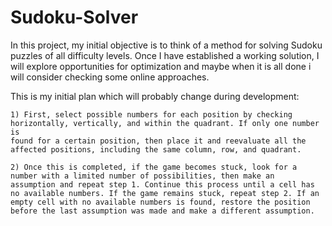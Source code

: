 # Sudoku-Solver
In this project, my initial objective is to think of a method for solving Sudoku puzzles of all difficulty levels. Once I have established a working solution, I will explore opportunities for optimization and maybe when it is all done i will consider checking some online approaches. 
   
This is my initial plan which will probably change during development: 
 
	1) First, select possible numbers for each position by checking horizontally, vertically, and within the quadrant. If only one number is 
	found for a certain position, then place it and reevaluate all the affected positions, including the same column, row, and quadrant.

	2) Once this is completed, if the game becomes stuck, look for a number with a limited number of possibilities, then make an 
	assumption and repeat step 1. Continue this process until a cell has no available numbers. If the game remains stuck, repeat step 2. If an
	empty cell with no available numbers is found, restore the position before the last assumption was made and make a different assumption.
